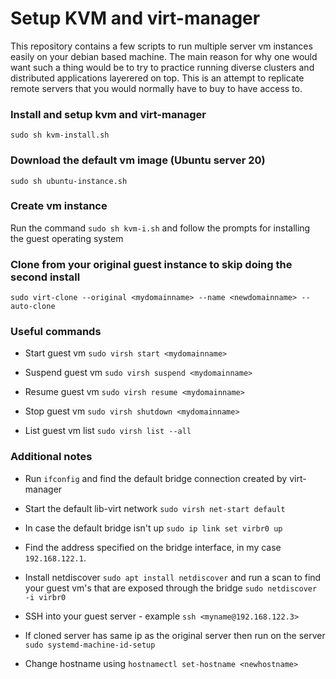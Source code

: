 # Setup KVM and virt-manager

This repository contains a few scripts to run multiple server vm instances easily on your debian based machine.
The main reason for why one would want such a thing would be to try to practice running diverse clusters and distributed applications layerered on top.
This is an attempt to  replicate remote servers that you would normally have to buy to have access to.

### Install and setup kvm and virt-manager

`sudo sh kvm-install.sh`

### Download the default vm image (Ubuntu server 20)

`sudo sh ubuntu-instance.sh`

### Create vm instance

Run the command `sudo sh kvm-i.sh` and follow the prompts for installing the guest operating system

### Clone from your original guest instance to skip doing the second install

`sudo virt-clone --original <mydomainname> --name <newdomainname> --auto-clone`

### Useful commands

- Start guest vm `sudo virsh start <mydomainname>`

- Suspend guest vm `sudo virsh suspend <mydomainname>`

- Resume guest vm `sudo virsh resume <mydomainname>`

- Stop guest vm `sudo virsh shutdown <mydomainname>`

- List guest vm list `sudo virsh list --all`

### Additional notes

- Run `ifconfig` and find the default bridge connection created by virt-manager

- Start the default lib-virt network `sudo virsh net-start default`

- In case the default bridge isn't up `sudo ip link set virbr0 up`

- Find the address specified on the bridge interface, in my case `192.168.122.1`.

- Install netdiscover `sudo apt install netdiscover`  and run a scan to find your guest vm's that are exposed through the bridge `sudo netdiscover -i virbr0`

- SSH into your guest server - example `ssh <myname@192.168.122.3>`

- If cloned server has same ip as the original server then run on the server `sudo systemd-machine-id-setup`

- Change hostname using `hostnamectl set-hostname <newhostname>`
